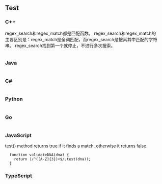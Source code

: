 ## Test 

### C++
regex_search和regex_match都是匹配函数。
regex_search和regex_match的主要区别是：regex_match是全词匹配，而regex_search是搜索其中匹配的字符串。
regex_search找到第一个就停止，不进行多次搜索。

```

```

### Java
```
```


### C#
```  

```
### Python
```

```
### Go
```
```

### JavaScript

test() method returns true if it finds a match, otherwise it returns false
```
  function validateDNA(dna) {
    return (/^([A-Z]{3})+$/.test(dna));
  }
```
### TypeScript
```
```